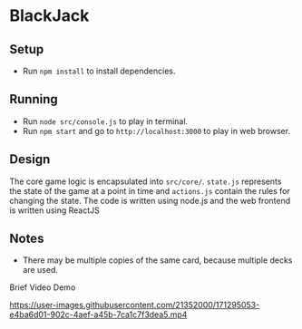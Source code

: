 # BlackJack

## Setup
- Run `npm install` to install dependencies.

## Running
- Run `node src/console.js` to play in terminal.
- Run `npm start` and go to `http://localhost:3000` to play in web browser.

## Design
The core game logic is encapsulated into `src/core/`. 
`state.js` represents the state of the game at a point in time and `actions.js` contain the rules for changing the state.
The code is written using node.js and the web frontend is written using ReactJS

## Notes
- There may be multiple copies of the same card, because multiple decks are used.

Brief Video Demo


https://user-images.githubusercontent.com/21352000/171295053-e4ba6d01-902c-4aef-a45b-7ca1c7f3dea5.mp4

